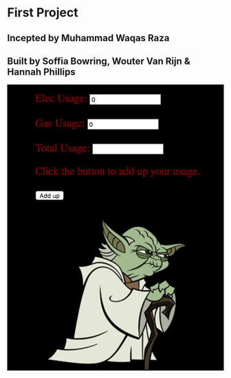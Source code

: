 # First Project
## Incepted by Muhammad Waqas Raza
## Built by Soffia Bowring, Wouter Van Rijn & Hannah Phillips

![Screenshot](Screenshots/EnergyCalculatorScreenShot.jpg "First Screen Cap")
